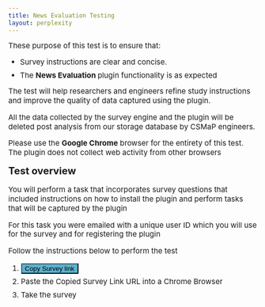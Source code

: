 ```yaml
---
title: News Evaluation Testing
layout: perplexity
---
```

<html>
	<head>
	 	<style> 
		 	h1, h2, h3, h4, p, li { 
				line-height: 1.25;
				font-size:	20px;
				margin-top: 0.5em;
			}
			p,ol,li,video {
				margin-top: 0.5em;
				font-size: 15px ;
			}
		</style>
	</head>
	<body>
		<p>These purpose of this test is to ensure that:
		<ul>
		 	<li> Survey instructions are clear and concise.</li>
		 	<li> The <strong> News Evaluation </strong> plugin functionality is as expected</li>
		</ul>
		<p>The test will help researchers and engineers refine study instructions and improve the quality of data captured using the plugin.</p>
		<p>All the data collected by the survey engine and the plugin will be deleted post analysis from our storage database by CSMaP engineers. </p>
		<p>Please use the <strong>Google Chrome</strong> browser for the entirety of this test. The plugin does not collect web activity from other browsers</p>
		<div>
			<h2> Test overview </h2>
			<p>You will perform a task that incorporates survey questions that included instructions on how to install the plugin and perform tasks that will be captured by the plugin</p>
			<p> For this task you were emailed with a unique user ID which you will use for the survey and for registering the plugin</p>
			<p> Follow the instructions below to perform the test</p>
			<ol>
				<li><button id="copyButton" style="background-color: #59B2D1; color: black;">Copy Survey link</button></li>
				<li> Paste the Copied Survey Link URL into a Chrome Browser</li>
				<li> Take the survey</li>
			 </ol>
		</div>
    	<script>
        	const urlDisplay = document.getElementById('urlDisplay');
        	const copyButton = document.getElementById('copyButton');
        	const url = 'https://nyu.qualtrics.com/jfe/form/SV_diCWiMmVyDtvhSC';

        	copyButton.addEventListener('click', () => {
            	navigator.clipboard.writeText(url).then(() => {
                copyButton.textContent = 'Copied!';
                	setTimeout(() => {
                    copyButton.textContent = 'Copy Survey link';
                	}, 2000);
            	}).catch(err => {
                	console.error('Failed to copy: ', err);
            	});
        	});
    	</script>
    	<p>We appreciate your support in testing the extension.</p>
	</body>
</html>
